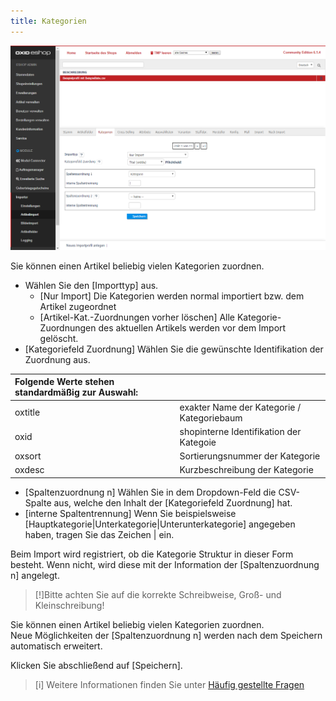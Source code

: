 ```yaml
---
title: Kategorien
---
```


![Artikelimport | Kategorien](../../../../assets/newAssets/Artikelimport-Kategorien.png)

Sie können einen Artikel beliebig vielen Kategorien zuordnen.   
- Wählen Sie den [Importtyp] aus. 
    - [Nur Import] Die Kategorien werden normal importiert bzw. dem Artikel zugeordnet 
    - [Artikel-Kat.-Zuordnungen vorher löschen] Alle Kategorie-Zuordnungen des aktuellen Artikels werden vor dem Import gelöscht. 
- [Kategoriefeld Zuordnung] Wählen Sie die gewünschte Identifikation der Zuordnung aus.  

| Folgende Werte stehen standardmäßig zur Auswahl: |  |
|:-----------------------------|:------------------------------------------------|
| oxtitle                      | exakter Name der Kategorie / Kategoriebaum  |
| oxid                         | shopinterne Identifikation der Kategoie |
| oxsort                       | Sortierungsnummer der Kategorie |
| oxdesc                       | Kurzbeschreibung der Kategorie |

- [Spaltenzuordnung n] Wählen Sie in dem Dropdown-Feld die CSV-Spalte aus, welche den Inhalt der [Kategoriefeld Zuordnung] hat. 
- [interne Spaltentrennung] Wenn Sie beispielsweise [Hauptkategorie|Unterkategorie|Unterunterkategorie] angegeben haben, tragen Sie das Zeichen | ein. 
 
Beim Import wird registriert, ob die Kategorie Struktur in dieser Form besteht. Wenn nicht, wird diese mit der Information der [Spaltenzuordnung n] angelegt.  
> [!]Bitte achten Sie auf die korrekte Schreibweise, Groß- und Kleinschreibung! 
 
Sie können einen Artikel beliebig vielen Kategorien zuordnen.  
Neue Möglichkeiten der [Spaltenzuordnung n] werden nach dem Speichern automatisch erweitert.  
 
Klicken Sie abschließend auf [Speichern]. 

> [i] Weitere Informationen finden Sie unter [Häufig gestellte Fragen](../../080_Haeufig_gestellte_Fragen.md)
